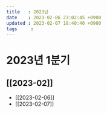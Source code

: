 ```yaml
---
title   : 2023년
date    : 2023-02-06 23:02:45 +0900
updated : 2023-02-07 18:40:40 +0900
tags     : 
---
```

# 2023년 1분기
## [[2023-02]]
- [[2023-02-06]]
- [[2023-02-07]]
